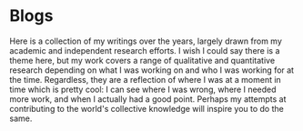 # Blogs

Here is a collection of my writings over the years, largely drawn from my academic and independent research efforts. I wish I could say there is a theme here, but my work covers a range of qualitative and quantitative research depending on what I was working on and who I was working for at the time. Regardless, they are a reflection of where I was at a moment in time which is pretty cool: I can see where I was wrong, where I needed more work, and when I actually had a good point. Perhaps my attempts at contributing to the world's collective knowledge will inspire you to do the same.

```{tableofcontents}
```
